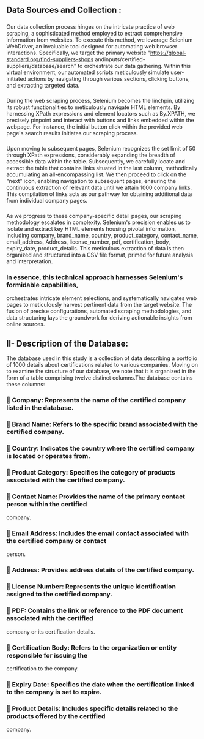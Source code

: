 ## Data Sources and Collection :
### 
Our data collection process hinges on the intricate practice of web scraping, a sophisticated method employed to extract comprehensive information from websites. To execute this method, we leverage Selenium WebDriver, an invaluable tool designed for automating web browser interactions. Specifically, we target the primary website "https://global-standard.org/find-suppliers-shops andinputs/certified-suppliers/database/search" to orchestrate our data gathering. Within this virtual environment, our automated scripts meticulously simulate user-initiated actions by navigating through various sections, clicking buttons, and extracting targeted data. 
### 
During the web scraping process, Selenium becomes the linchpin, utilizing its robust functionalities to meticulously navigate HTML elements. By harnessing XPath expressions and element locators such as By.XPATH, we precisely pinpoint and interact with buttons and links embedded within the webpage. For instance, the initial button click within the provided web page's
search results initiates our scraping process. 
### 
Upon moving to subsequent pages, Selenium recognizes the set limit of 50 through XPath expressions, considerably expanding the breadth of accessible data within the table. Subsequently, we carefully locate and extract the table that contains links situated in the last column, methodically
accumulating an all-encompassing list. We then proceed to click on the "next" icon, enabling navigation to subsequent pages, ensuring the continuous extraction of relevant data until we attain
1000 company links. This compilation of links acts as our pathway for obtaining additional data from individual company pages. 
### 
As we progress to these company-specific detail pages, our scraping methodology escalates
in complexity. Selenium's precision enables us to isolate and extract key HTML elements housing
pivotal information, including company, brand_name, country, product_category, contact_name, email_address, Address, license_number, pdf, certification_body, expiry_date, product_details. This
meticulous extraction of data is then organized and structured into a CSV file format, primed for future analysis and interpretation. 
### In essence, this technical approach harnesses Selenium's formidable capabilities,
orchestrates intricate element selections, and systematically navigates web pages to meticulously harvest pertinent data from the target website. The fusion of precise configurations, automated
scraping methodologies, and data structuring lays the groundwork for deriving actionable insights from online sources.
## II- Description of the Database:
The database used in this study is a collection of data describing a portfolio of 1000 details
about certifications related to various companies. Moving on to examine the structure of our
database, we note that it is organized in the form of a table comprising twelve distinct columns.The database contains these columns:
###  Company: Represents the name of the certified company listed in the database.
###  Brand Name: Refers to the specific brand associated with the certified company.
###  Country: Indicates the country where the certified company is located or operates from.
###  Product Category: Specifies the category of products associated with the certified company.
###  Contact Name: Provides the name of the primary contact person within the certified
company.
###  Email Address: Includes the email contact associated with the certified company or contact
person.
###  Address: Provides address details of the certified company.
###  License Number: Represents the unique identification assigned to the certified company.
###  PDF: Contains the link or reference to the PDF document associated with the certified
company or its certification details.
###  Certification Body: Refers to the organization or entity responsible for issuing the
certification to the company.
###  Expiry Date: Specifies the date when the certification linked to the company is set to expire.
###  Product Details: Includes specific details related to the products offered by the certified
company.
